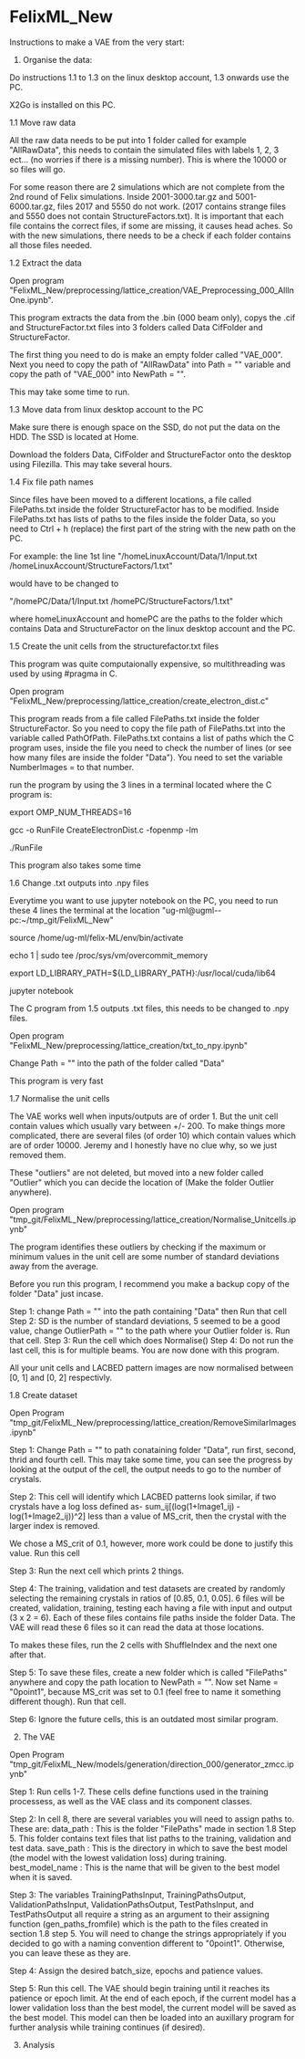 # FelixML_New

Instructions to make a VAE from the very start:

1. Organise the data:

Do instructions 1.1 to 1.3 on the linux desktop account, 1.3 onwards use the PC.

X2Go is installed on this PC.

1.1 Move raw data

All the raw data needs to be put into 1 folder called for example "AllRawData", this needs to contain the simulated files with labels 1, 2, 3 ect... (no worries if there is a missing number). This is where the 10000 or so files will go. 

For some reason there are 2 simulations which are not complete from the 2nd round of Felix simulations. Inside 2001-3000.tar.gz and 5001-6000.tar.gz, files 2017 and 5550 do not work. (2017 contains strange files and 5550 does not contain StructureFactors.txt). It is important that each file contains the correct files, if some are missing, it causes head aches. So with the new simulations, there needs to be a check if each folder contains all those files needed.

1.2 Extract the data

Open program "FelixML_New/preprocessing/lattice_creation/VAE_Preprocessing_000_AllInOne.ipynb".

This program extracts the data from the .bin (000 beam only), copys the .cif and StructureFactor.txt files into 3 folders called Data CifFolder and StructureFactor.

The first thing you need to do is make an empty folder called "VAE_000". Next you need to copy the path of "AllRawData" into Path = "" variable and copy the path of "VAE_000" into NewPath = "".

This may take some time to run.


1.3 Move data from linux desktop account to the PC

Make sure there is enough space on the SSD, do not put the data on the HDD. The SSD is located at Home.

Download the folders Data, CifFolder and StructureFactor onto the desktop using Filezilla. This may take several hours.

1.4 Fix file path names

Since files have been moved to a different locations, a file called FilePaths.txt inside the folder StructureFactor has to be modified. Inside FilePaths.txt has lists of paths to the files inside the folder Data, so you need to Ctrl + h (replace) the first part of the string with the new path on the PC.

For example:
the line 1st line "/homeLinuxAccount/Data/1/Input.txt /homeLinuxAccount/StructureFactors/1.txt"

would have to be changed to

"/homePC/Data/1/Input.txt /homePC/StructureFactors/1.txt"

where homeLinuxAccount and homePC are the paths to the folder which contains Data and StructureFactor on the linux desktop account and the PC.

1.5 Create the unit cells from the structurefactor.txt files

This program was quite computaionally expensive, so multithreading was used by using #pragma in C.

Open program "FelixML_New/preprocessing/lattice_creation/create_electron_dist.c"

This program reads from a file called FilePaths.txt inside the folder StructureFactor. So you need to copy the file path of FilePaths.txt into the variable called PathOfPath. FilePaths.txt contains a list of paths which the C program uses, inside the file you need to check the number of lines (or see how many files are inside the folder "Data"). You need to set the variable NumberImages = to that number.

run the program by using the 3 lines in a terminal located where the C program is:

export OMP_NUM_THREADS=16

gcc -o RunFile CreateElectronDist.c -fopenmp -lm

./RunFile

This program also takes some time

1.6 Change .txt outputs into .npy files

Everytime you want to use jupyter notebook on the PC, you need to run these 4 lines the terminal at the location "ug-ml@ugml--pc:~/tmp_git/FelixML_New"

source /home/ug-ml/felix-ML/env/bin/activate

echo 1 | sudo tee /proc/sys/vm/overcommit_memory

export LD_LIBRARY_PATH=${LD_LIBRARY_PATH}:/usr/local/cuda/lib64

jupyter notebook



The C program from 1.5 outputs .txt files, this needs to be changed to .npy files.

Open program "FelixML_New/preprocessing/lattice_creation/txt_to_npy.ipynb"

Change Path = "" into the path of the folder called "Data"

This program is very fast

1.7 Normalise the unit cells

The VAE works well when inputs/outputs are of order 1. But the unit cell contain values which usually vary between +/- 200. To make things more complicated, there are several files (of order 10) which contain values which are of order 10000. Jeremy and I honestly have no clue why, so we just removed them.

These "outliers" are not deleted, but moved into a new folder called "Outlier" which you can decide the location of (Make the folder Outlier anywhere).

Open program "tmp_git/FelixML_New/preprocessing/lattice_creation/Normalise_Unitcells.ipynb"

The program identifies these outliers by checking if the maximum or minimum values in the unit cell are some number of standard deviations away from the average.

Before you run this program, I recommend you make a backup copy of the folder "Data" just incase.

Step 1: change Path = "" into the path containing "Data" then Run that cell
Step 2: SD is the number of standard deviations, 5 seemed to be a good value, change OutlierPath = "" to the path where your Outlier folder is. Run that cell.
Step 3: Run the cell which does Normalise()
Step 4: Do not run the last cell, this is for multiple beams. You are now done with this program.

All your unit cells and LACBED pattern images are now normalised between [0, 1] and [0, 2] respectivly.

1.8 Create dataset

Open Program "tmp_git/FelixML_New/preprocessing/lattice_creation/RemoveSimilarImages.ipynb"

Step 1: Change Path = "" to path conataining folder "Data", run first, second, thrid and fourth cell. This may take some time, you can see the progress by looking at the output of the cell, the output needs to go to the number of crystals.

Step 2: This cell will identify which LACBED patterns look similar, if two crystals have a log loss defined as-
sum_ij[(log(1+Image1_ij) - log(1+Image2_ij))^2] less than a value of MS_crit, then the crystal with the larger index is removed.

We chose a MS_crit of 0.1, however, more work could be done to justify this value. Run this cell

Step 3: Run the next cell which prints 2 things.

Step 4: The training, validation and test datasets are created by randomly selecting the remaining crystals in ratios of [0.85, 0.1, 0.05]. 6 files will be created, validation, training, testing each having a file with input and output (3 x 2 = 6). Each of these files contains file paths inside the folder Data. The VAE will read these 6 files so it can read the data at those locations.

To makes these files, run the 2 cells with ShuffleIndex and the next one after that.

Step 5: To save these files, create a new folder which is called "FilePaths" anywhere and copy the path location to NewPath = "". Now set Name = "0point1", because MS_crit was set to 0.1 (feel free to name it something different though). Run that cell.

Step 6: Ignore the future cells, this is an outdated most similar program.




2. The VAE

Open Program "tmp_git/FelixML_New/models/generation/direction_000/generator_zmcc.ipynb"

Step 1: Run cells 1-7. These cells define functions used in the training processess, as well as the VAE class and its component classes.

Step 2: In cell 8, there are several variables you will need to assign paths to. These are:
	data_path : This is the folder "FilePaths" made in section 1.8 Step 5. This folder contains text files that list paths to the training, validation and test data.
	save_path : This is the directory in which to save the best model (the model with the lowest validation loss) during training.
	best_model_name : This is the name that will be given to the best model when it is saved.

Step 3: The variables TrainingPathsInput, TrainingPathsOutput, ValidationPathsInput, ValidationPathsOutput, TestPathsInput, and TestPathsOutput all require a string as an argument to their assigning function (gen_paths_fromfile) which is the path to the files created in section 1.8 step 5. You will need to change the strings appropriately if you decided to go with a naming convention different to "0point1". Otherwise, you can leave these as they are.

Step 4: Assign the desired batch_size, epochs and patience values. 

Step 5: Run this cell. The VAE should begin training until it reaches its patience or epoch limit. At the end of each epoch, if the current model has a lower validation loss than the best model, the current model will be saved as the best model. This model can then be loaded into an auxillary program for further analysis while training continues (if desired).


3. Analysis




